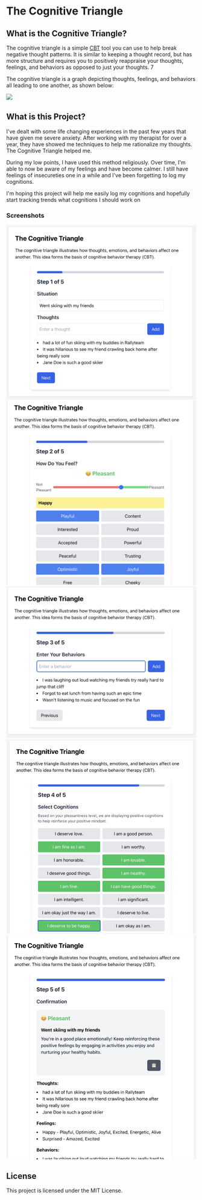 # The Cognitive Triangle

## What is the Cognitive Triangle?
The cognitive triangle is a simple [CBT](https://aanmc.org/naturopathic-medicine/cognitive-triangle-cbt/) tool you can use to help break negative thought patterns. It is similar to keeping a thought record, but has more structure and requires you to positively reappraise your thoughts, feelings, and behaviors as opposed to just your thoughts. 7

The cognitive triangle is a graph depicting thoughts, feelings, and behaviors all leading to one another, as shown below:

<img src="https://aanmc.org/wp-content/uploads/2024/03/iStock-1882744014-1-1536x878.jpg?format=200w" />

## What is this Project?
I've dealt with some life changing experiences in the past few years that have given me severe anxiety. After working with my therapist for over a year, they have showed me techniques to help me rationalize my thoughts. The Cognitive Triangle helped me. 

During my low points, I have used this method religiously. Over time, I'm able to now be aware of my feelings and have become calmer. I still have feelings of insecureties one in a while and I've been forgetting to log my cognitions.

I'm hoping this project will help me easily log my cognitions and hopefully start tracking trends what cognitions I should work on

### Screenshots

<img src="doc/step1.png">
<img src="doc/step2.png">
<img src="doc/step3.png">
<img src="doc/step4.png">
<img src="doc/step5.png">

## License
This project is licensed under the MIT License.